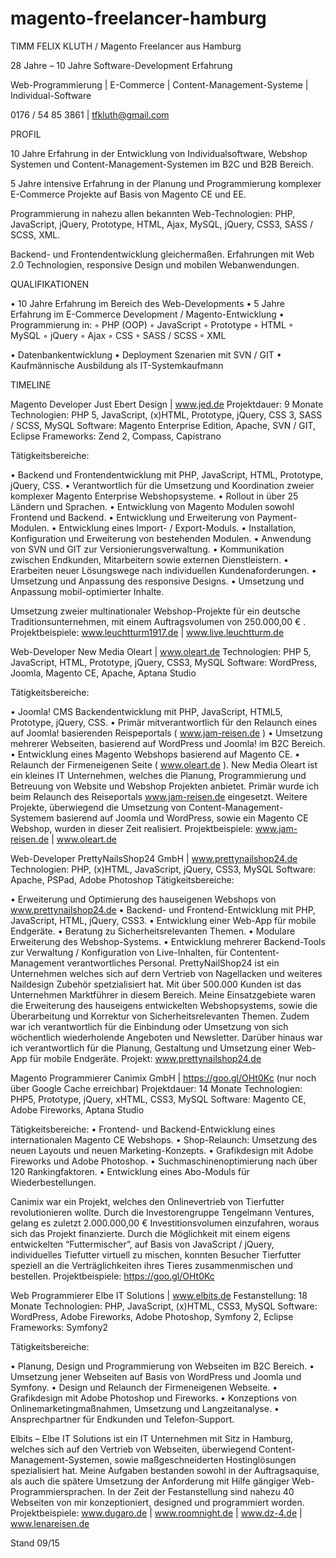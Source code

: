 # magento-freelancer-hamburg


TIMM FELIX KLUTH / Magento Freelancer aus Hamburg

28 Jahre – 10 Jahre Software-Development Erfahrung

Web-Programmierung | E-Commerce | Content-Management-Systeme | Individual-Software

0176 / 54 85 3861 | tfkluth@gmail.com


PROFIL

10 Jahre Erfahrung in der Entwicklung von Individualsoftware, Webshop Systemen und
Content-Management-Systemen im B2C und B2B Bereich.

5 Jahre intensive Erfahrung in der Planung und Programmierung komplexer E-Commerce
Projekte auf Basis von Magento CE und EE.

Programmierung in nahezu allen bekannten Web-Technologien:
PHP, JavaScript, jQuery, Prototype, HTML, Ajax, MySQL, jQuery, CSS3, SASS / SCSS, XML.

Backend- und Frontendentwicklung gleichermaßen.
Erfahrungen mit Web 2.0 Technologien, responsive Design und mobilen Webanwendungen.

QUALIFIKATIONEN

• 10 Jahre Erfahrung im Bereich des Web-Developments
• 5 Jahre Erfahrung im E-Commerce Development / Magento-Entwicklung
• Programmierung in:
 ◦ PHP (OOP)
 ◦ JavaScript
 ◦ Prototype
 ◦ HTML
 ◦ MySQL
 ◦ jQuery
 ◦ Ajax
 ◦ CSS
 ◦ SASS / SCSS
 ◦ XML

• Datenbankentwicklung
• Deployment Szenarien mit SVN / GIT
• Kaufmännische Ausbildung als IT-Systemkaufmann


TIMELINE

Magento Developer
Just Ebert Design | www.jed.de
Projektdauer: 9 Monate
Technologien: PHP 5, JavaScript, (x)HTML, Prototype, jQuery, CSS 3, SASS / SCSS, MySQL
Software: Magento Enterprise Edition, Apache, SVN / GIT, Eclipse
Frameworks: Zend 2, Compass, Capistrano

Tätigkeitsbereiche:

• Backend und Frontendentwicklung mit PHP, JavaScript, HTML, Prototype, jQuery, CSS.
• Verantwortlich für die Umsetzung und Koordination zweier komplexer Magento
Enterprise Webshopsysteme.
• Rollout in über 25 Ländern und Sprachen.
• Entwicklung von Magento Modulen sowohl Frontend und Backend.
• Entwicklung und Erweiterung von Payment-Modulen.
• Entwicklung eines Import- / Export-Moduls.
• Installation, Konfiguration und Erweiterung von bestehenden Modulen.
• Anwendung von SVN und GIT zur Versionierungsverwaltung.
• Kommunikation zwischen Endkunden, Mitarbeitern sowie externen Dienstleistern.
• Erarbeiten neuer Lösungswege nach individuellen Kundenaforderungen.
• Umsetzung und Anpassung des responsive Designs.
• Umsetzung und Anpassung mobil-optimierter Inhalte.

Umsetzung zweier multinationaler Webshop-Projekte für ein deutsche
Traditionsunternehmen, mit einem Auftragsvolumen von 250.000,00 € .
Projektbeispiele: www.leuchtturm1917.de | www.live.leuchtturm.de

Web-Developer
New Media Oleart | www.oleart.de
Technologien: PHP 5, JavaScript, HTML, Prototype, jQuery, CSS3, MySQL
Software: WordPress, Joomla, Magento CE, Apache, Aptana Studio

Tätigkeitsbereiche:

• Joomla! CMS Backendentwicklung mit PHP, JavaScript, HTML5, Prototype, jQuery, CSS.
• Primär mitverantwortlich für den Relaunch eines auf Joomla! basierenden Reispeportals
( www.jam-reisen.de )
• Umsetzung mehrerer Webseiten, basierend auf WordPress und Joomla! im B2C Bereich.
• Entwicklung eines Magento Webshops basierend auf Magento CE.
• Relaunch der Firmeneigenen Seite ( www.oleart.de ).
New Media Oleart ist ein kleines IT Unternehmen, welches die Planung,
Programmierung und Betreuung von Website und Webshop Projekten anbietet.
Primär wurde ich beim Relaunch des Reiseportals www.jam-reisen.de
eingesetzt. Weitere Projekte, überwiegend die Umsetzung von Content-Management-
Systemem basierend auf Joomla und WordPress, sowie ein Magento CE Webshop,
wurden in dieser Zeit realisiert.
Projektbeispiele: www.jam-reisen.de | www.oleart.de

Web-Developer
PrettyNailsShop24 GmbH | www.prettynailshop24.de
Technologien: PHP, (x)HTML, JavaScript, jQuery, CSS3, MySQL
Software: Apache, PSPad, Adobe Photoshop
Tätigkeitsbereiche:

• Erweiterung und Optimierung des hauseigenen Webshops von www.prettynailshop24.de
• Backend- und Frontend-Entwicklung mit PHP, JavaScript, HTML, jQuery, CSS3.
• Entwicklung einer Web-App für mobile Endgeräte.
• Beratung zu Sicherheitsrelevanten Themen.
• Modulare Erweiterung des Webshop-Systems.
• Entwicklung mehrerer Backend-Tools zur Verwaltung / Konfiguration von Live-Inhalten,
für Contentent-Management verantwortliches Personal.
PrettyNailShop24 ist ein Unternehmen welches sich auf dern Vertrieb von Nagellacken
und weiteres Naildesign Zubehör spetzialisiert hat. Mit über 500.000 Kunden ist das
Unternehmen Marktführer in diesem Bereich.
Meine Einsatzgebiete waren die Erweiterung des hauseigens entwickelten
Webshopsystems, sowie die Überarbeitung und Korrektur von Sicherheitsrelevanten
Themen. Zudem war ich verantwortlich für die Einbindung oder Umsetzung von sich
wöchentlich wiederholende Angeboten und Newsletter.
Darüber hinaus war ich verantwortlich für die Planung, Gestaltung und Umsetzung einer
Web-App für mobile Endgeräte.
Projekt: www.prettynailshop24.de


Magento Programmierer
Canimix GmbH | https://goo.gl/OHt0Kc (nur noch über Google Cache erreichbar)
Projektdauer: 14 Monate
Technologien: PHP5, Prototype, jQuery, xHTML, CSS3, MySQL
Software: Magento CE, Adobe Fireworks, Aptana Studio

Tätigkeitsbereiche:
• Frontend- und Backend-Entwicklung eines internationalen Magento CE Webshops.
• Shop-Relaunch: Umsetzung des neuen Layouts und neuen Marketing-Konzepts.
• Grafikdesign mit Adobe Fireworks und Adobe Photoshop.
• Suchmaschinenoptimierung nach über 120 Rankingfaktoren.
• Entwicklung eines Abo-Moduls für Wiederbestellungen.

Canimix war ein Projekt, welches den Onlinevertrieb von Tierfutter revolutionieren
wollte. Durch die Investorengruppe Tengelmann Ventures, gelang es zuletzt
2.000.000,00 € Investitionsvolumen einzufahren, woraus sich das Projekt finanzierte.
Durch die Möglichkeit mit einem eigens entwickelten “Futtermischer”, auf Basis von
JavaScript / jQuery, individuelles Tiefutter virtuell zu mischen, konnten Besucher
Tierfutter speziell an die Verträglichkeiten ihres Tieres zusammenmischen und
bestellen.
Projektbeispiele: https://goo.gl/OHt0Kc


Web Programmierer
Elbe IT Solutions | www.elbits.de
Festanstellung: 18 Monate
Technologien: PHP, JavaScript, (x)HTML, CSS3, MySQL
Software: WordPress, Adobe Fireworks, Adobe Photoshop, Symfony 2, Eclipse
Frameworks: Symfony2

Tätigkeitsbereiche:

• Planung, Design und Programmierung von Webseiten im B2C Bereich.
• Umsetzung jener Webseiten auf Basis von WordPress und Joomla und Symfony.
• Design und Relaunch der Firmeneigenen Webseite.
• Grafikdesign mit Adobe Photoshop und Fireworks.
• Konzeptions von Onlinemarketingmaßnahmen, Umsetzung und Langzeitanalyse.
• Ansprechpartner für Endkunden und Telefon-Support.

Elbits – Elbe IT Solutions ist ein IT Unternehmen mit Sitz in Hamburg, welches sich auf
den Vertrieb von Webseiten, überwiegend Content-Management-Systemen, sowie
maßgeschneiderten Hostinglösungen spezialisiert hat.
Meine Aufgaben bestanden sowohl in der Auftragsaquise, als auch die spätere
Umsetzung der Anforderung mit Hilfe gängiger Web-Programmiersprachen.
In der Zeit der Festanstellung sind nahezu 40 Webseiten von mir konzeptioniert,
designed und programmiert worden.
Projektbeispiele:
www.dugaro.de | www.roomnight.de | www.dz-4.de | www.lenareisen.de

Stand 09/15

